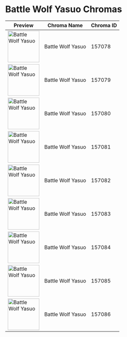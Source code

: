 # Battle Wolf Yasuo Chromas

| Preview | Chroma Name | Chroma ID |
|---|---|---|
| <img src='https://raw.communitydragon.org/latest/plugins/rcp-be-lol-game-data/global/default/v1/champion-chroma-images/157/157078.png' alt='Battle Wolf Yasuo' width='100'> | Battle Wolf Yasuo | 157078 |
| <img src='https://raw.communitydragon.org/latest/plugins/rcp-be-lol-game-data/global/default/v1/champion-chroma-images/157/157079.png' alt='Battle Wolf Yasuo' width='100'> | Battle Wolf Yasuo | 157079 |
| <img src='https://raw.communitydragon.org/latest/plugins/rcp-be-lol-game-data/global/default/v1/champion-chroma-images/157/157080.png' alt='Battle Wolf Yasuo' width='100'> | Battle Wolf Yasuo | 157080 |
| <img src='https://raw.communitydragon.org/latest/plugins/rcp-be-lol-game-data/global/default/v1/champion-chroma-images/157/157081.png' alt='Battle Wolf Yasuo' width='100'> | Battle Wolf Yasuo | 157081 |
| <img src='https://raw.communitydragon.org/latest/plugins/rcp-be-lol-game-data/global/default/v1/champion-chroma-images/157/157082.png' alt='Battle Wolf Yasuo' width='100'> | Battle Wolf Yasuo | 157082 |
| <img src='https://raw.communitydragon.org/latest/plugins/rcp-be-lol-game-data/global/default/v1/champion-chroma-images/157/157083.png' alt='Battle Wolf Yasuo' width='100'> | Battle Wolf Yasuo | 157083 |
| <img src='https://raw.communitydragon.org/latest/plugins/rcp-be-lol-game-data/global/default/v1/champion-chroma-images/157/157084.png' alt='Battle Wolf Yasuo' width='100'> | Battle Wolf Yasuo | 157084 |
| <img src='https://raw.communitydragon.org/latest/plugins/rcp-be-lol-game-data/global/default/v1/champion-chroma-images/157/157085.png' alt='Battle Wolf Yasuo' width='100'> | Battle Wolf Yasuo | 157085 |
| <img src='https://raw.communitydragon.org/latest/plugins/rcp-be-lol-game-data/global/default/v1/champion-chroma-images/157/157086.png' alt='Battle Wolf Yasuo' width='100'> | Battle Wolf Yasuo | 157086 |
